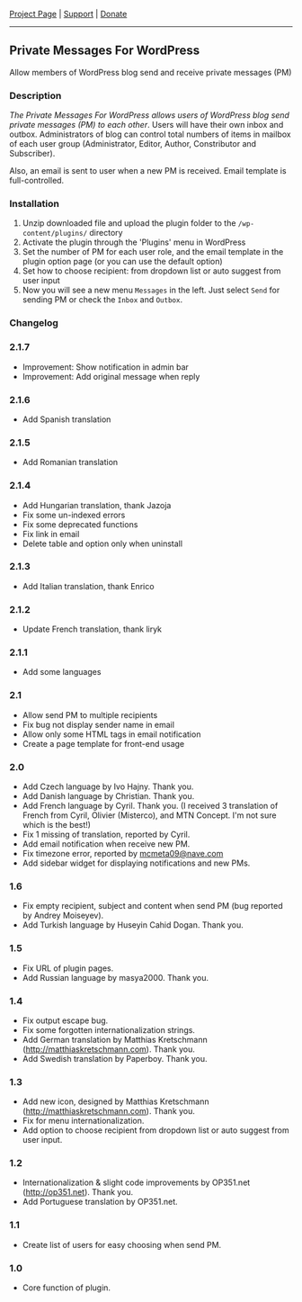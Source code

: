 [Project Page](http://www.deluxeblogtips.com/private-messages-for-wordpress/) | [Support](http://www.deluxeblogtips.com/support) | [Donate](http://www.deluxeblogtips.com/donate)

***

## Private Messages For WordPress

Allow members of WordPress blog send and receive private messages (PM)

### Description

*The Private Messages For WordPress allows users of WordPress blog send private messages (PM) to each other*.  Users will have their own inbox and outbox. Administrators of blog can  control total numbers of items in mailbox of each user group (Administrator, Editor, Author, Constributor and Subscriber).

Also, an email is sent to user when a new PM is received. Email template is full-controlled.

### Installation

1. Unzip downloaded file and upload the plugin folder to the `/wp-content/plugins/` directory
1. Activate the plugin through the 'Plugins' menu in WordPress
1. Set the number of PM for each user role, and the email template in the plugin option page (or you can use the default option)
1. Set how to choose recipient: from dropdown list or auto suggest from user input
1. Now you will see a new menu `Messages` in the left. Just select `Send` for sending PM or check the `Inbox` and `Outbox`.

### Changelog

### 2.1.7

* Improvement: Show notification in admin bar
* Improvement: Add original message when reply

### 2.1.6

* Add Spanish translation

### 2.1.5

* Add Romanian translation

### 2.1.4

* Add Hungarian translation, thank Jazoja
* Fix some un-indexed errors
* Fix some deprecated functions
* Fix link in email
* Delete table and option only when uninstall

### 2.1.3

* Add Italian translation, thank Enrico

### 2.1.2

* Update French translation, thank liryk

### 2.1.1

* Add some languages

### 2.1

* Allow send PM to multiple recipients
* Fix bug not display sender name in email
* Allow only some HTML tags in email notification
* Create a page template for front-end usage

### 2.0

* Add Czech language by Ivo Hajny. Thank you.
* Add Danish language by Christian. Thank you.
* Add French language by Cyril. Thank you. (I received 3 translation of French from Cyril, Olivier (Misterco), and MTN Concept. I'm not sure which is the best!)
* Fix 1 missing of translation, reported by Cyril.
* Add email notification when receive new PM.
* Fix timezone error, reported by mcmeta09@nave.com
* Add sidebar widget for displaying notifications and new PMs.

### 1.6
* Fix empty recipient, subject and content when send PM (bug reported by Andrey Moiseyev).
* Add Turkish language by Huseyin Cahid Dogan. Thank you.

### 1.5
* Fix URL of plugin pages.
* Add Russian language by masya2000. Thank you.

### 1.4
* Fix output escape bug.
* Fix some forgotten internationalization strings.
* Add German translation by Matthias Kretschmann (http://matthiaskretschmann.com). Thank you.
* Add Swedish translation by Paperboy. Thank you.

### 1.3
* Add new icon, designed by Matthias Kretschmann (http://matthiaskretschmann.com). Thank you.
* Fix for menu internationalization.
* Add option to choose recipient from dropdown list or auto suggest from user input.

### 1.2
* Internationalization & slight code improvements by OP351.net (http://op351.net). Thank you.
* Add Portuguese translation by OP351.net.

### 1.1
* Create list of users for easy choosing when send PM.

### 1.0
* Core function of plugin.
